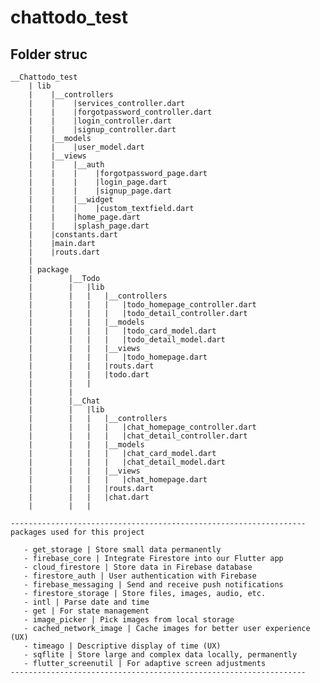# chattodo_test

## Folder struc

```
__Chattodo_test
    | lib
    |    |__controllers
    |    |    |services_controller.dart
    |    |    |forgotpassword_controller.dart
    |    |    |login_controller.dart
    |    |    |signup_controller.dart
    |    |__models
    |    |    |user_model.dart
    |    |__views
    |    |    |__auth
    |    |    |    |forgotpassword_page.dart
    |    |    |    |login_page.dart
    |    |    |    |signup_page.dart
    |    |    |__widget
    |    |    |    |custom_textfield.dart
    |    |    |home_page.dart
    |    |    |splash_page.dart
    |    |constants.dart
    |    |main.dart
    |    |routs.dart
    |    
    | package
    |        |__Todo
    |        |   |lib
    |        |   |   |__controllers
    |        |   |   |   |todo_homepage_controller.dart
    |        |   |   |   |todo_detail_controller.dart
    |        |   |   |__models
    |        |   |   |   |todo_card_model.dart
    |        |   |   |   |todo_detail_model.dart
    |        |   |   |__views
    |        |   |   |   |todo_homepage.dart
    |        |   |   |routs.dart
    |        |   |   |todo.dart
    |        |   |
    |        |   
    |        |__Chat
    |        |   |lib
    |        |   |   |__controllers
    |        |   |   |   |chat_homepage_controller.dart
    |        |   |   |   |chat_detail_controller.dart
    |        |   |   |__models
    |        |   |   |   |chat_card_model.dart
    |        |   |   |   |chat_detail_model.dart
    |        |   |   |__views
    |        |   |   |   |chat_homepage.dart
    |        |   |   |routs.dart
    |        |   |   |chat.dart
    |        |   |
```


    ------------------------------------------------------------------
    packages used for this project
       
       - get_storage | Store small data permanently
       - firebase_core | Integrate Firestore into our Flutter app
       - cloud_firestore | Store data in Firebase database
       - firestore_auth | User authentication with Firebase
       - firebase_messaging | Send and receive push notifications
       - firestore_storage | Store files, images, audio, etc.
       - intl | Parse date and time
       - get | For state management
       - image_picker | Pick images from local storage
       - cached_network_image | Cache images for better user experience (UX)
       - timeago | Descriptive display of time (UX)
       - sqflite | Store large and complex data locally, permanently
       - flutter_screenutil | For adaptive screen adjustments
    ------------------------------------------------------------------
